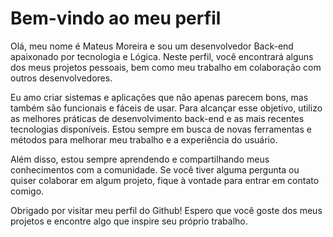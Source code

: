 <h1> Bem-vindo ao meu perfil  </h1> 
<p> Olá, meu nome é Mateus Moreira e sou um desenvolvedor Back-end apaixonado por tecnologia e Lógica. Neste perfil, você encontrará alguns dos meus projetos pessoais, bem como meu trabalho em colaboração com outros desenvolvedores. </p>
<p> Eu amo criar sistemas e aplicações que não apenas parecem bons, mas também são funcionais e fáceis de usar. Para alcançar esse objetivo, utilizo as melhores práticas de desenvolvimento back-end e as mais recentes tecnologias disponíveis. Estou sempre em busca de novas ferramentas e métodos para melhorar meu trabalho e a experiência do usuário. </p>
<p> Além disso, estou sempre aprendendo e compartilhando meus conhecimentos com a comunidade. Se você tiver alguma pergunta ou quiser colaborar em algum projeto, fique à vontade para entrar em contato comigo. </p>

<p> Obrigado por visitar meu perfil do Github! Espero que você goste dos meus projetos e encontre algo que inspire seu próprio trabalho. </p>

